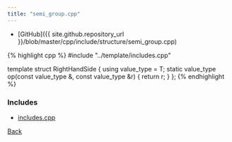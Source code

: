```yaml
---
title: "semi_group.cpp"
---
```


- [GitHub]({{ site.github.repository_url }}/blob/master/cpp/include/structure/semi_group.cpp)

{% highlight cpp %}
#include "../template/includes.cpp"

template <typename T> struct RightHandSide {
  using value_type = T;
  static value_type op(const value_type &, const value_type &r) { return r; }
};
{% endhighlight %}

### Includes

- [includes.cpp](../template/includes)

[Back](../..)
